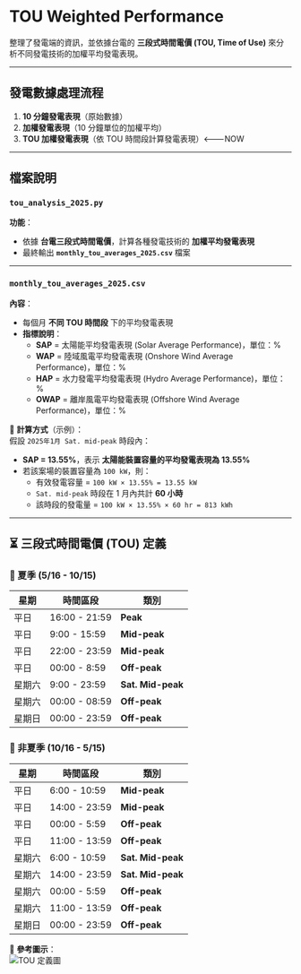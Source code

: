 # TOU Weighted Performance

整理了發電端的資訊，並依據台電的 **三段式時間電價 (TOU, Time of Use)** 來分析不同發電技術的加權平均發電表現。

---

## 發電數據處理流程
1. **10 分鐘發電表現**（原始數據）
2. **加權發電表現**（10 分鐘單位的加權平均）
3. **TOU 加權發電表現**（依 TOU 時間段計算發電表現）<---NOW

---

## 檔案說明
###  `tou_analysis_2025.py`
**功能**：  
- 依據 **台電三段式時間電價**，計算各種發電技術的 **加權平均發電表現**  
- 最終輸出 **`monthly_tou_averages_2025.csv`** 檔案  

---

###  `monthly_tou_averages_2025.csv`
**內容**：  
- 每個月 **不同 TOU 時間段** 下的平均發電表現  
- **指標說明**：
  - **SAP** = 太陽能平均發電表現 (Solar Average Performance)，單位：%
  - **WAP** = 陸域風電平均發電表現 (Onshore Wind Average Performance)，單位：%
  - **HAP** = 水力發電平均發電表現 (Hydro Average Performance)，單位：%
  - **OWAP** = 離岸風電平均發電表現 (Offshore Wind Average Performance)，單位：%

📌 **計算方式**（示例）：  
假設 `2025年1月 Sat. mid-peak` 時段內：
- **SAP = 13.55%**，表示 **太陽能裝置容量的平均發電表現為 13.55%**
- 若該案場的裝置容量為 `100 kW`，則：
  - 有效發電容量 = `100 kW × 13.55% = 13.55 kW`
  - `Sat. mid-peak` 時段在 1 月內共計 **60 小時**
  - 該時段的發電量 = `100 kW × 13.55% × 60 hr = 813 kWh`

---

## ⏳ 三段式時間電價 (TOU) 定義
### 🔹 夏季 (5/16 - 10/15)
| 星期 | 時間區段 | 類別 |
|------|----------|---------|
| 平日 | 16:00 - 21:59 | **Peak** |
| 平日 | 9:00 - 15:59 | **Mid-peak** |
| 平日 | 22:00 - 23:59 | **Mid-peak** |
| 平日 | 00:00 - 8:59 | **Off-peak** |
| 星期六 | 9:00 - 23:59 | **Sat. Mid-peak** |
| 星期六 | 00:00 - 08:59 | **Off-peak** |
| 星期日 | 00:00 - 23:59 | **Off-peak** |

### 🔹 非夏季 (10/16 - 5/15)
| 星期 | 時間區段 | 類別 |
|------|----------|---------|
| 平日 | 6:00 - 10:59 | **Mid-peak** |
| 平日 | 14:00 - 23:59 | **Mid-peak** |
| 平日 | 00:00 - 5:59 | **Off-peak** |
| 平日 | 11:00 - 13:59 | **Off-peak** |
| 星期六 | 6:00 - 10:59 | **Sat. Mid-peak** |
| 星期六 | 14:00 - 23:59 | **Sat. Mid-peak** |
| 星期六 | 00:00 - 5:59 | **Off-peak** |
| 星期六 | 11:00 - 13:59 | **Off-peak** |
| 星期日 | 00:00 - 23:59 | **Off-peak** |

📌 **參考圖示**：  
![TOU 定義圖](https://github.com/user-attachments/assets/dafea92d-620a-4dbb-9a4a-181a490e4337)


